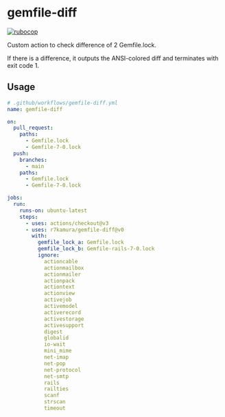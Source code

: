 # gemfile-diff

[![rubocop](https://github.com/r7kamura/gemfile-diff/actions/workflows/rubocop.yml/badge.svg)](https://github.com/r7kamura/gemfile-diff/actions/workflows/rubocop.yml)

Custom action to check difference of 2 Gemfile.lock.

If there is a difference, it outputs the ANSI-colored diff and terminates with exit code 1.

## Usage

```yaml
# .github/workflows/gemfile-diff.yml
name: gemfile-diff

on:
  pull_request:
    paths:
      - Gemfile.lock
      - Gemfile-7-0.lock
  push:
    branches:
      - main
    paths:
      - Gemfile.lock
      - Gemfile-7-0.lock

jobs:
  run:
    runs-on: ubuntu-latest
    steps:
      - uses: actions/checkout@v3
      - uses: r7kamura/gemfile-diff@v0
        with:
          gemfile_lock_a: Gemfile.lock
          gemfile_lock_b: Gemfile-rails-7-0.lock
          ignore:
            actioncable
            actionmailbox
            actionmailer
            actionpack
            actiontext
            actionview
            activejob
            activemodel
            activerecord
            activestorage
            activesupport
            digest
            globalid
            io-wait
            mini_mime
            net-imap
            net-pop
            net-protocol
            net-smtp
            rails
            railties
            scanf
            strscan
            timeout
```
